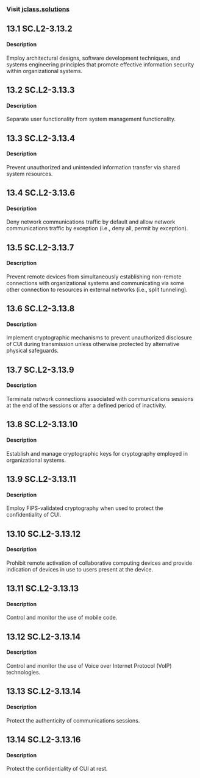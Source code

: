 ### Visit [ jclass.solutions](http://www.jclass.solutions/)
## 13.1 SC.L2-3.13.2

#### Description

Employ architectural designs, software development techniques, and systems engineering principles that promote effective information security within organizational systems.

## 13.2 SC.L2-3.13.3

#### Description

Separate user functionality from system management functionality.

## 13.3 SC.L2-3.13.4

#### Description

Prevent unauthorized and unintended information transfer via shared system resources.

## 13.4 SC.L2-3.13.6

#### Description

Deny network communications traffic by default and allow network communications traffic by exception (i.e., deny all, permit by exception).

## 13.5 SC.L2-3.13.7

#### Description

Prevent remote devices from simultaneously establishing non-remote connections with organizational systems and communicating via some other connection to resources in external networks (i.e., split tunneling).

## 13.6 SC.L2-3.13.8

#### Description

Implement cryptographic mechanisms to prevent unauthorized disclosure of CUI during transmission unless otherwise protected by alternative physical safeguards.

## 13.7 SC.L2-3.13.9

#### Description

Terminate network connections associated with communications sessions at the end of the sessions or after a defined period of inactivity.

## 13.8 SC.L2-3.13.10

#### Description

Establish and manage cryptographic keys for cryptography employed in organizational systems.

## 13.9 SC.L2-3.13.11

#### Description

Employ FIPS-validated cryptography when used to protect the confidentiality of CUI.

## 13.10 SC.L2-3.13.12

#### Description

Prohibit remote activation of collaborative computing devices and provide indication of devices in use to users present at the device. 

## 13.11 SC.L2-3.13.13

#### Description

Control and monitor the use of mobile code.

## 13.12 SC.L2-3.13.14

#### Description

Control and monitor the use of Voice over Internet Protocol (VoIP) technologies.

## 13.13 SC.L2-3.13.14

#### Description

Protect the authenticity of communications sessions.

## 13.14 SC.L2-3.13.16

#### Description

Protect the confidentiality of CUI at rest.
